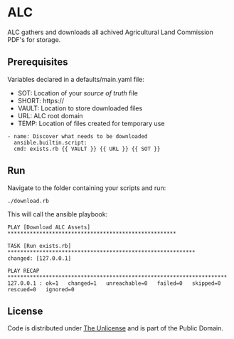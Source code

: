 # ALC

ALC gathers and downloads all achived Agricultural Land Commission PDF's for storage.

## Prerequisites

Variables declared in a defaults/main.yaml file:

- SOT: Location of your *source of truth* file
- SHORT: https://
- VAULT: Location to store downloaded files
- URL: ALC root domain
- TEMP: Location of files created for temporary use

```console
- name: Discover what needs to be downloaded
  ansible.builtin.script:
  cmd: exists.rb {{ VAULT }} {{ URL }} {{ SOT }}
```

## Run

Navigate to the folder containing your scripts and run:

```console
./download.rb
```

This will call the ansible playbook:

```console
PLAY [Download ALC Assets] *****************************************************

TASK [Run exists.rb] ***********************************************************
changed: [127.0.0.1]

PLAY RECAP *********************************************************************
127.0.0.1 : ok=1   changed=1   unreachable=0   failed=0   skipped=0   rescued=0   ignored=0
```

## License

Code is distributed under [The Unlicense](https://github.com/nausicaan/free/blob/main/LICENSE.md) and is part of the Public Domain.